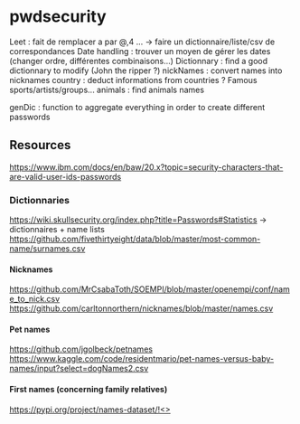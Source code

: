 # pwdsecurity

Leet : fait de remplacer a par @,4 ... -> faire un dictionnaire/liste/csv de correspondances
Date handling : trouver un moyen de gérer les dates (changer ordre, différentes combinaisons...)
Dictionnary : find a good dictionnary to modify (John the ripper ?)
nickNames : convert names into nicknames
country : deduct informations from countries ? Famous sports/artists/groups...
animals : find animals names

genDic : function to aggregate everything in order to create different passwords

## Resources

https://www.ibm.com/docs/en/baw/20.x?topic=security-characters-that-are-valid-user-ids-passwords

### Dictionnaries 
https://wiki.skullsecurity.org/index.php?title=Passwords#Statistics -> dictionnaires + name lists
https://github.com/fivethirtyeight/data/blob/master/most-common-name/surnames.csv

#### Nicknames
https://github.com/MrCsabaToth/SOEMPI/blob/master/openempi/conf/name_to_nick.csv 
https://github.com/carltonnorthern/nicknames/blob/master/names.csv

#### Pet names
https://github.com/jgolbeck/petnames
https://www.kaggle.com/code/residentmario/pet-names-versus-baby-names/input?select=dogNames2.csv

#### First names (concerning family relatives)
https://pypi.org/project/names-dataset/!<>